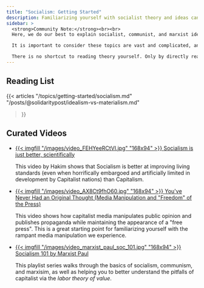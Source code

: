 ```yaml
---
title: "Socialism: Getting Started"
description: Familiarizing yourself with socialist theory and ideas can be overwhelming when you are first starting. Here, we try to make the process easier, and explain socialist, communist, and marxist ideas using more accessible language.
sidebar: > 
  <strong>Community Note:</strong><br><br>
  Here, we do our best to explain socialist, communist, and marxist ideas using plainer, beginner friendly language.<br><br>

  It is important to consider these topics are vast and complicated, and no short explanation can answer all of your questions. As always, the best solution for a comprehensive understanding is to read the theory behind it all.<br><br>

  There is no shortcut to reading theory yourself. Only by directly reading it, not the summarization created by others, can you ensure you have the complete picture.
---
```




## Reading List

{{< articles 
    "/topics/getting-started/socialism.md"
    "/posts/@solidaritypost/idealism-vs-materialism.md"
>}}

## Curated Videos

<ul class="curated-video-list">
  <li>
    <a class="logo" href="https://www.youtube.com/watch?v=FEHYeeRCtVI">
        {{< imgfill "/images/video_FEHYeeRCtVI.jpg" "168x94" >}}
    </a>
    <a class="channel-name" href="https://www.youtube.com/watch?v=FEHYeeRCtVI">Socialism is just better, scientifically</a>
    <p>This video by Hakim shows that Socialism is better at improving living standards (even when horrifically embargoed and artificially limited in development by Capitalist nations) than Capitalism.</p>
  </li>
  
  <li>
    <a class="logo" href="https://www.youtube.com/watch?v=AX8Ct9fhO60">
        {{< imgfill "/images/video_AX8Ct9fhO60.jpg" "168x94" >}}
    </a>
    <a class="channel-name" href="https://www.youtube.com/watch?v=AX8Ct9fhO60">You've Never Had an Original Thought (Media Manipulation and "Freedom" of the Press)</a>
    <p>This video shows how capitalist media manipulates public opinion and publishes propaganda while maintaining the appearance of a "free press". This is a great starting point for familiarizing yourself with the rampant media manipulation we experience.</p>
  </li>

  <li>
    <a class="logo" href="https://www.youtube.com/playlist?list=PL0J754r0IteXABJntjBg1YuNsn6jItWXQ">
        {{< imgfill "/images/video_marxist_paul_soc_101.jpg" "168x94" >}}
    </a>
    <a class="channel-name" href="https://www.youtube.com/playlist?list=PL0J754r0IteXABJntjBg1YuNsn6jItWXQ">Socialism 101 by Marxist Paul</a>
    <p>This playlist series walks through the basics of socialism, communism, and marxisim, as well as helping you to better understand the pitfalls of capitalist via the <em>labor theory of value</em>.</p>
  </li>

</ul>
